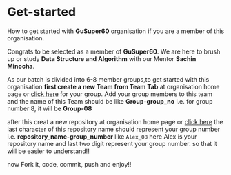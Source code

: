 # Get-started
How to get started with **GuSuper60** organisation if you are a member of this organisation.

Congrats to be selected as a member of **GuSuper60**. We are here to brush up or study **Data Structure and Algorithm** with our Mentor **Sachin Minocha**.

As our batch is divided into  6-8 member groups,to get started with this organisation **first create a new Team from Team Tab** at organisation home page or [click here](https://github.com/orgs/GUSuper60/teams) for your group. Add your group members to this team and the name of this Team should be like **Group-group_no** i.e. for group number 8, it will be **Group-08**

after this creat a new repository at organisation home page or [click here](https://github.com/organizations/GUSuper60/repositories/new) the last character of this repository name should represent your group number i.e. **repository_name-group_number** like `Alex_08` here Alex is your repository name and last two digit represent your group number.
so that it will be easier to understand!!

now Fork it, code, commit, push and enjoy!!
